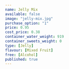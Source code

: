 ```yaml
---
name: Jelly Mix
available: false
image: "jelly-mix.jpg"
purchase_option: "1"
price: 0.95
cost_price: 0.38
container_water_weight: 919
container_sweets_weight: 0
type: [Jelly]
flavour: [Mixed Fruit]
free: [Alcohol]
published: true
---
```

